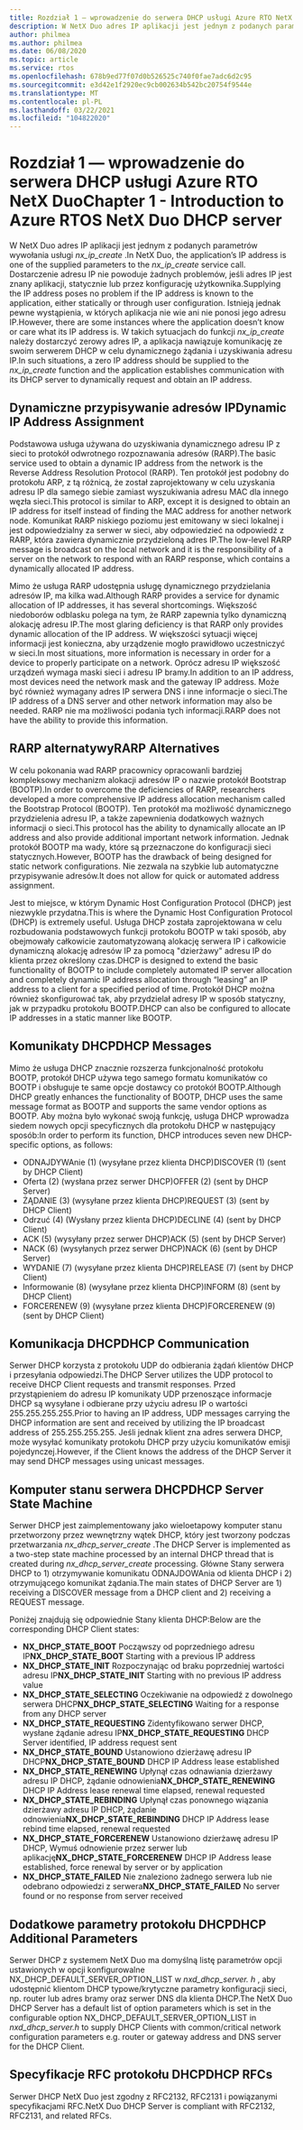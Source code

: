 ```yaml
---
title: Rozdział 1 — wprowadzenie do serwera DHCP usługi Azure RTO NetX Duo
description: W NetX Duo adres IP aplikacji jest jednym z podanych parametrów wywołania usługi *nx_ip_create* .
author: philmea
ms.author: philmea
ms.date: 06/08/2020
ms.topic: article
ms.service: rtos
ms.openlocfilehash: 678b9ed77f07d0b526525c740f0fae7adc6d2c95
ms.sourcegitcommit: e3d42e1f2920ec9cb002634b542bc20754f9544e
ms.translationtype: MT
ms.contentlocale: pl-PL
ms.lasthandoff: 03/22/2021
ms.locfileid: "104822020"
---
```

# <a name="chapter-1---introduction-to-azure-rtos-netx-duo-dhcp-server"></a><span data-ttu-id="fe279-103">Rozdział 1 — wprowadzenie do serwera DHCP usługi Azure RTO NetX Duo</span><span class="sxs-lookup"><span data-stu-id="fe279-103">Chapter 1 - Introduction to Azure RTOS NetX Duo DHCP server</span></span>

<span data-ttu-id="fe279-104">W NetX Duo adres IP aplikacji jest jednym z podanych parametrów wywołania usługi *nx_ip_create* .</span><span class="sxs-lookup"><span data-stu-id="fe279-104">In NetX Duo, the application’s IP address is one of the supplied parameters to the *nx_ip_create* service call.</span></span> <span data-ttu-id="fe279-105">Dostarczenie adresu IP nie powoduje żadnych problemów, jeśli adres IP jest znany aplikacji, statycznie lub przez konfigurację użytkownika.</span><span class="sxs-lookup"><span data-stu-id="fe279-105">Supplying the IP address poses no problem if the IP address is known to the application, either statically or through user configuration.</span></span> <span data-ttu-id="fe279-106">Istnieją jednak pewne wystąpienia, w których aplikacja nie wie ani nie ponosi jego adresu IP.</span><span class="sxs-lookup"><span data-stu-id="fe279-106">However, there are some instances where the application doesn’t know or care what its IP address is.</span></span> <span data-ttu-id="fe279-107">W takich sytuacjach do funkcji *nx_ip_create* należy dostarczyć zerowy adres IP, a aplikacja nawiązuje komunikację ze swoim serwerem DHCP w celu dynamicznego żądania i uzyskiwania adresu IP.</span><span class="sxs-lookup"><span data-stu-id="fe279-107">In such situations, a zero IP address should be supplied to the *nx_ip_create* function and the application establishes communication with its DHCP server to dynamically request and obtain an IP address.</span></span>

## <a name="dynamic-ip-address-assignment"></a><span data-ttu-id="fe279-108">Dynamiczne przypisywanie adresów IP</span><span class="sxs-lookup"><span data-stu-id="fe279-108">Dynamic IP Address Assignment</span></span>

<span data-ttu-id="fe279-109">Podstawowa usługa używana do uzyskiwania dynamicznego adresu IP z sieci to protokół odwrotnego rozpoznawania adresów (RARP).</span><span class="sxs-lookup"><span data-stu-id="fe279-109">The basic service used to obtain a dynamic IP address from the network is the Reverse Address Resolution Protocol (RARP).</span></span> <span data-ttu-id="fe279-110">Ten protokół jest podobny do protokołu ARP, z tą różnicą, że został zaprojektowany w celu uzyskania adresu IP dla samego siebie zamiast wyszukiwania adresu MAC dla innego węzła sieci.</span><span class="sxs-lookup"><span data-stu-id="fe279-110">This protocol is similar to ARP, except it is designed to obtain an IP address for itself instead of finding the MAC address for another network node.</span></span> <span data-ttu-id="fe279-111">Komunikat RARP niskiego poziomu jest emitowany w sieci lokalnej i jest odpowiedzialny za serwer w sieci, aby odpowiedzieć na odpowiedź z RARP, która zawiera dynamicznie przydzieloną adres IP.</span><span class="sxs-lookup"><span data-stu-id="fe279-111">The low-level RARP message is broadcast on the local network and it is the responsibility of a server on the network to respond with an RARP response, which contains a dynamically allocated IP address.</span></span>

<span data-ttu-id="fe279-112">Mimo że usługa RARP udostępnia usługę dynamicznego przydzielania adresów IP, ma kilka wad.</span><span class="sxs-lookup"><span data-stu-id="fe279-112">Although RARP provides a service for dynamic allocation of IP addresses, it has several shortcomings.</span></span> <span data-ttu-id="fe279-113">Większość niedoborów odblasku polega na tym, że RARP zapewnia tylko dynamiczną alokację adresu IP.</span><span class="sxs-lookup"><span data-stu-id="fe279-113">The most glaring deficiency is that RARP only provides dynamic allocation of the IP address.</span></span> <span data-ttu-id="fe279-114">W większości sytuacji więcej informacji jest konieczna, aby urządzenie mogło prawidłowo uczestniczyć w sieci.</span><span class="sxs-lookup"><span data-stu-id="fe279-114">In most situations, more information is necessary in order for a device to properly participate on a network.</span></span> <span data-ttu-id="fe279-115">Oprócz adresu IP większość urządzeń wymaga maski sieci i adresu IP bramy.</span><span class="sxs-lookup"><span data-stu-id="fe279-115">In addition to an IP address, most devices need the network mask and the gateway IP address.</span></span> <span data-ttu-id="fe279-116">Może być również wymagany adres IP serwera DNS i inne informacje o sieci.</span><span class="sxs-lookup"><span data-stu-id="fe279-116">The IP address of a DNS server and other network information may also be needed.</span></span> <span data-ttu-id="fe279-117">RARP nie ma możliwości podania tych informacji.</span><span class="sxs-lookup"><span data-stu-id="fe279-117">RARP does not have the ability to provide this information.</span></span>

## <a name="rarp-alternatives"></a><span data-ttu-id="fe279-118">RARP alternatywy</span><span class="sxs-lookup"><span data-stu-id="fe279-118">RARP Alternatives</span></span>

<span data-ttu-id="fe279-119">W celu pokonania wad RARP pracownicy opracowanli bardziej kompleksowy mechanizm alokacji adresów IP o nazwie protokół Bootstrap (BOOTP).</span><span class="sxs-lookup"><span data-stu-id="fe279-119">In order to overcome the deficiencies of RARP, researchers developed a more comprehensive IP address allocation mechanism called the Bootstrap Protocol (BOOTP).</span></span> <span data-ttu-id="fe279-120">Ten protokół ma możliwość dynamicznego przydzielenia adresu IP, a także zapewnienia dodatkowych ważnych informacji o sieci.</span><span class="sxs-lookup"><span data-stu-id="fe279-120">This protocol has the ability to dynamically allocate an IP address and also provide additional important network information.</span></span> <span data-ttu-id="fe279-121">Jednak protokół BOOTP ma wady, które są przeznaczone do konfiguracji sieci statycznych.</span><span class="sxs-lookup"><span data-stu-id="fe279-121">However, BOOTP has the drawback of being designed for static network configurations.</span></span> <span data-ttu-id="fe279-122">Nie zezwala na szybkie lub automatyczne przypisywanie adresów.</span><span class="sxs-lookup"><span data-stu-id="fe279-122">It does not allow for quick or automated address assignment.</span></span>

<span data-ttu-id="fe279-123">Jest to miejsce, w którym Dynamic Host Configuration Protocol (DHCP) jest niezwykle przydatna.</span><span class="sxs-lookup"><span data-stu-id="fe279-123">This is where the Dynamic Host Configuration Protocol (DHCP) is extremely useful.</span></span> <span data-ttu-id="fe279-124">Usługa DHCP została zaprojektowana w celu rozbudowania podstawowych funkcji protokołu BOOTP w taki sposób, aby obejmowały całkowicie zautomatyzowaną alokację serwera IP i całkowicie dynamiczną alokację adresów IP za pomocą "dzierżawy" adresu IP do klienta przez określony czas.</span><span class="sxs-lookup"><span data-stu-id="fe279-124">DHCP is designed to extend the basic functionality of BOOTP to include completely automated IP server allocation and completely dynamic IP address allocation through “leasing” an IP address to a client for a specified period of time.</span></span> <span data-ttu-id="fe279-125">Protokół DHCP można również skonfigurować tak, aby przydzielał adresy IP w sposób statyczny, jak w przypadku protokołu BOOTP.</span><span class="sxs-lookup"><span data-stu-id="fe279-125">DHCP can also be configured to allocate IP addresses in a static manner like BOOTP.</span></span>

## <a name="dhcp-messages"></a><span data-ttu-id="fe279-126">Komunikaty DHCP</span><span class="sxs-lookup"><span data-stu-id="fe279-126">DHCP Messages</span></span>

<span data-ttu-id="fe279-127">Mimo że usługa DHCP znacznie rozszerza funkcjonalność protokołu BOOTP, protokół DHCP używa tego samego formatu komunikatów co BOOTP i obsługuje te same opcje dostawcy co protokół BOOTP.</span><span class="sxs-lookup"><span data-stu-id="fe279-127">Although DHCP greatly enhances the functionality of BOOTP, DHCP uses the same message format as BOOTP and supports the same vendor options as BOOTP.</span></span> <span data-ttu-id="fe279-128">Aby można było wykonać swoją funkcję, usługa DHCP wprowadza siedem nowych opcji specyficznych dla protokołu DHCP w następujący sposób:</span><span class="sxs-lookup"><span data-stu-id="fe279-128">In order to perform its function, DHCP introduces seven new DHCP-specific options, as follows:</span></span>

- <span data-ttu-id="fe279-129">ODNAJDYWAnie (1) (wysyłane przez klienta DHCP)</span><span class="sxs-lookup"><span data-stu-id="fe279-129">DISCOVER (1) (sent by DHCP Client)</span></span>
- <span data-ttu-id="fe279-130">Oferta (2) (wysłana przez serwer DHCP)</span><span class="sxs-lookup"><span data-stu-id="fe279-130">OFFER (2) (sent by DHCP Server)</span></span>
- <span data-ttu-id="fe279-131">ŻĄDANIE (3) (wysyłane przez klienta DHCP)</span><span class="sxs-lookup"><span data-stu-id="fe279-131">REQUEST (3) (sent by DHCP Client)</span></span>
- <span data-ttu-id="fe279-132">Odrzuć (4) (Wysłany przez klienta DHCP)</span><span class="sxs-lookup"><span data-stu-id="fe279-132">DECLINE (4) (sent by DHCP Client)</span></span>
- <span data-ttu-id="fe279-133">ACK (5) (wysyłany przez serwer DHCP)</span><span class="sxs-lookup"><span data-stu-id="fe279-133">ACK (5) (sent by DHCP Server)</span></span>
- <span data-ttu-id="fe279-134">NACK (6) (wysyłanych przez serwer DHCP)</span><span class="sxs-lookup"><span data-stu-id="fe279-134">NACK (6) (sent by DHCP Server)</span></span>
- <span data-ttu-id="fe279-135">WYDANIE (7) (wysyłane przez klienta DHCP)</span><span class="sxs-lookup"><span data-stu-id="fe279-135">RELEASE (7) (sent by DHCP Client)</span></span>
- <span data-ttu-id="fe279-136">Informowanie (8) (wysyłane przez klienta DHCP)</span><span class="sxs-lookup"><span data-stu-id="fe279-136">INFORM (8) (sent by DHCP Client)</span></span>
- <span data-ttu-id="fe279-137">FORCERENEW (9) (wysyłane przez klienta DHCP)</span><span class="sxs-lookup"><span data-stu-id="fe279-137">FORCERENEW (9) (sent by DHCP Client)</span></span>

## <a name="dhcp-communication"></a><span data-ttu-id="fe279-138">Komunikacja DHCP</span><span class="sxs-lookup"><span data-stu-id="fe279-138">DHCP Communication</span></span>

<span data-ttu-id="fe279-139">Serwer DHCP korzysta z protokołu UDP do odbierania żądań klientów DHCP i przesyłania odpowiedzi.</span><span class="sxs-lookup"><span data-stu-id="fe279-139">The DHCP Server utilizes the UDP protocol to receive DHCP Client requests and transmit responses.</span></span> <span data-ttu-id="fe279-140">Przed przystąpieniem do adresu IP komunikaty UDP przenoszące informacje DHCP są wysyłane i odbierane przy użyciu adresu IP o wartości 255.255.255.255.</span><span class="sxs-lookup"><span data-stu-id="fe279-140">Prior to having an IP address, UDP messages carrying the DHCP information are sent and received by utilizing the IP broadcast address of 255.255.255.255.</span></span> <span data-ttu-id="fe279-141">Jeśli jednak klient zna adres serwera DHCP, może wysyłać komunikaty protokołu DHCP przy użyciu komunikatów emisji pojedynczej.</span><span class="sxs-lookup"><span data-stu-id="fe279-141">However, if the Client knows the address of the DHCP Server it may send DHCP messages using unicast messages.</span></span>

## <a name="dhcp-server-state-machine"></a><span data-ttu-id="fe279-142">Komputer stanu serwera DHCP</span><span class="sxs-lookup"><span data-stu-id="fe279-142">DHCP Server State Machine</span></span>

<span data-ttu-id="fe279-143">Serwer DHCP jest zaimplementowany jako wieloetapowy komputer stanu przetworzony przez wewnętrzny wątek DHCP, który jest tworzony podczas przetwarzania *nx_dhcp_server_create* .</span><span class="sxs-lookup"><span data-stu-id="fe279-143">The DHCP Server is implemented as a two-step state machine processed by an internal DHCP thread that is created during *nx_dhcp_server_create* processing.</span></span> <span data-ttu-id="fe279-144">Główne Stany serwera DHCP to 1) otrzymywanie komunikatu ODNAJDOWAnia od klienta DHCP i 2) otrzymującego komunikat żądania.</span><span class="sxs-lookup"><span data-stu-id="fe279-144">The main states of DHCP Server are 1) receiving a DISCOVER message from a DHCP client and 2) receiving a REQUEST message.</span></span>

<span data-ttu-id="fe279-145">Poniżej znajdują się odpowiednie Stany klienta DHCP:</span><span class="sxs-lookup"><span data-stu-id="fe279-145">Below are the corresponding DHCP Client states:</span></span>

- <span data-ttu-id="fe279-146">**NX_DHCP_STATE_BOOT** Począwszy od poprzedniego adresu IP</span><span class="sxs-lookup"><span data-stu-id="fe279-146">**NX_DHCP_STATE_BOOT** Starting with a previous IP address</span></span>
- <span data-ttu-id="fe279-147">**NX_DHCP_STATE_INIT** Rozpoczynając od braku poprzedniej wartości adresu IP</span><span class="sxs-lookup"><span data-stu-id="fe279-147">**NX_DHCP_STATE_INIT** Starting with no previous IP address value</span></span>
- <span data-ttu-id="fe279-148">**NX_DHCP_STATE_SELECTING** Oczekiwanie na odpowiedź z dowolnego serwera DHCP</span><span class="sxs-lookup"><span data-stu-id="fe279-148">**NX_DHCP_STATE_SELECTING** Waiting for a response from any DHCP server</span></span>
- <span data-ttu-id="fe279-149">**NX_DHCP_STATE_REQUESTING** Zidentyfikowano serwer DHCP, wysłane żądanie adresu IP</span><span class="sxs-lookup"><span data-stu-id="fe279-149">**NX_DHCP_STATE_REQUESTING** DHCP Server identified, IP address request sent</span></span>
- <span data-ttu-id="fe279-150">**NX_DHCP_STATE_BOUND** Ustanowiono dzierżawę adresu IP DHCP</span><span class="sxs-lookup"><span data-stu-id="fe279-150">**NX_DHCP_STATE_BOUND** DHCP IP Address lease established</span></span>
- <span data-ttu-id="fe279-151">**NX_DHCP_STATE_RENEWING** Upłynął czas odnawiania dzierżawy adresu IP DHCP, żądanie odnowienia</span><span class="sxs-lookup"><span data-stu-id="fe279-151">**NX_DHCP_STATE_RENEWING** DHCP IP Address lease renewal time elapsed, renewal requested</span></span>
- <span data-ttu-id="fe279-152">**NX_DHCP_STATE_REBINDING** Upłynął czas ponownego wiązania dzierżawy adresu IP DHCP, żądanie odnowienia</span><span class="sxs-lookup"><span data-stu-id="fe279-152">**NX_DHCP_STATE_REBINDING** DHCP IP Address lease rebind time elapsed, renewal requested</span></span>
- <span data-ttu-id="fe279-153">**NX_DHCP_STATE_FORCERENEW** Ustanowiono dzierżawę adresu IP DHCP, Wymuś odnowienie przez serwer lub aplikację</span><span class="sxs-lookup"><span data-stu-id="fe279-153">**NX_DHCP_STATE_FORCERENEW** DHCP IP Address lease established, force renewal by server or by application</span></span>
- <span data-ttu-id="fe279-154">**NX_DHCP_STATE_FAILED** Nie znaleziono żadnego serwera lub nie odebrano odpowiedzi z serwera</span><span class="sxs-lookup"><span data-stu-id="fe279-154">**NX_DHCP_STATE_FAILED** No server found or no response from server received</span></span>

## <a name="dhcp-additional-parameters"></a><span data-ttu-id="fe279-155">Dodatkowe parametry protokołu DHCP</span><span class="sxs-lookup"><span data-stu-id="fe279-155">DHCP Additional Parameters</span></span>

<span data-ttu-id="fe279-156">Serwer DHCP z systemem NetX Duo ma domyślną listę parametrów opcji ustawionych w opcji konfigurowalne NX_DHCP_DEFAULT_SERVER_OPTION_LIST w *nxd_dhcp_server. h* , aby udostępnić klientom DHCP typowe/krytyczne parametry konfiguracji sieci, np. router lub adres bramy oraz serwer DNS dla klienta DHCP.</span><span class="sxs-lookup"><span data-stu-id="fe279-156">The NetX Duo DHCP Server has a default list of option parameters which is set in the configurable option NX_DHCP_DEFAULT_SERVER_OPTION_LIST in *nxd_dhcp_server.h* to supply DHCP Clients with common/critical network configuration parameters e.g. router or gateway address and DNS server for the DHCP Client.</span></span>

## <a name="dhcp-rfcs"></a><span data-ttu-id="fe279-157">Specyfikacje RFC protokołu DHCP</span><span class="sxs-lookup"><span data-stu-id="fe279-157">DHCP RFCs</span></span>

<span data-ttu-id="fe279-158">Serwer DHCP NetX Duo jest zgodny z RFC2132, RFC2131 i powiązanymi specyfikacjami RFC.</span><span class="sxs-lookup"><span data-stu-id="fe279-158">NetX Duo DHCP Server is compliant with RFC2132, RFC2131, and related RFCs.</span></span>
